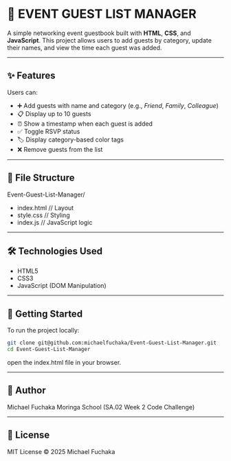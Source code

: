 # 🎉 EVENT GUEST LIST MANAGER

A simple networking event guestbook built with **HTML**, **CSS**, and **JavaScript**. This project allows users to add guests by category, update their names, and view the time each guest was added.

---

## ✨ Features

Users can:

- ➕ Add guests with name and category (e.g., *Friend*, *Family*, *Colleague*)
- 📋 Display up to 10 guests
- ⏰ Show a timestamp when each guest is added
- ✅ Toggle RSVP status
- 🏷️ Display category-based color tags
- ❌ Remove guests from the list

---

## 📁 File Structure

Event-Guest-List-Manager/
- index.html // Layout
- style.css // Styling
- index.js // JavaScript logic



---

## 🛠️ Technologies Used

- HTML5  
- CSS3  
- JavaScript (DOM Manipulation)

---

## 🚀 Getting Started

To run the project locally:

```bash
git clone git@github.com:michaelfuchaka/Event-Guest-List-Manager.git
cd Event-Guest-List-Manager
 ```

 open the index.html file in your browser.

---

## 👤 Author
Michael Fuchaka
Moringa School (SA.02 Week 2 Code Challenge)

---

## 📄 License
MIT License
© 2025 Michael Fuchaka

